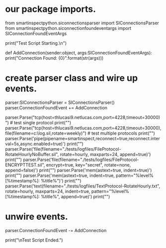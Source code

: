 # our package imports.
from smartinspectpython.siconnectionsparser import SIConnectionsParser
from smartinspectpython.siconnectionfoundeventargs import SIConnectionFoundEventArgs

print("Test Script Starting.\n")

def AddConnection(sender:object, args:SIConnectionFoundEventArgs):
    print("Connection Found: {0}".format(str(args)))

# create parser class and wire up events.
parser:SIConnectionsParser = SIConnectionsParser()
parser.ConnectionFoundEvent += AddConnection

parser.Parse("tcp(host=thlucasi9.netlucas.com,port=4228,timeout=30000)")                                          # test single protocol
print("")
parser.Parse("tcp(host=thlucasi9.netlucas.com,port=4228,timeout=30000),file(filename=c:\\log.sil,rotate=weekly)") # test multiple protocols
print("")
parser.Parse('pipe(pipename=smartinspect,reconnect=true,reconnect.interval=5s,async.enabled=true)')
print("")
parser.Parse('file(filename=\"./tests/logfiles/FileProtocol-RotateHourlyNoBuffer.sil\", rotate=hourly, maxparts=24, append=true)')
print("")
parser.Parse('file(filename=\"./tests/logfiles/FileProtocol-ENCRYPTTEST.sil\", encrypt=true, key=\"secret\", rotate=none, append=false)')
print("")
parser.Parse('mem(astext=true, indent=true)')
print("")
parser.Parse('mem(astext=true, indent=true, pattern=\"%level% [%timestamp%]: %title%\")')
print("")
parser.Parse('text(filename=\"./tests/logfiles/TextProtocol-RotateHourly.txt\", rotate=hourly, maxparts=24, indent=true, pattern=\"%level% [%timestamp%]: %title%\", append=true)')
print("")

# unwire events.
parser.ConnectionFoundEvent -= AddConnection

print("\nTest Script Ended.")
